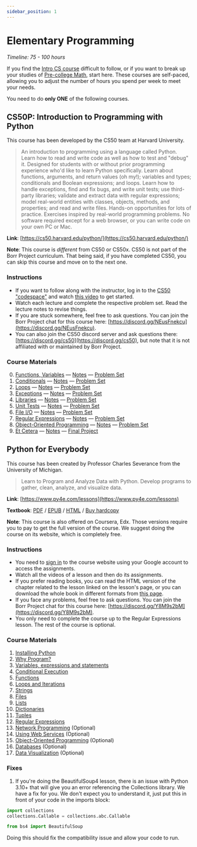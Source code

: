 ```yaml
---
sidebar_position: 1
---
```


# Elementary Programming
*Timeline: 75 - 100 hours*

If you find the [Intro CS course](../intro-cs) difficult to follow, or if you want to break up your studies of [Pre-college Math](/precollege-math/index.md), start here. These courses are self-paced, allowing you to adjust the number of hours you spend per week to meet your needs.

You need to do **only ONE** of the following courses.

## CS50P: Introduction to Programming with Python

This course has been developed by the CS50 team at Harvard University.
> An introduction to programming using a language called Python. Learn how to read and write code as well as how to test and "debug" it. Designed for students with or without prior programming experience who'd like to learn Python specifically. Learn about functions, arguments, and return values (oh my!); variables and types; conditionals and Boolean expressions; and loops. Learn how to handle exceptions, find and fix bugs, and write unit tests; use third-party libraries; validate and extract data with regular expressions; model real-world entities with classes, objects, methods, and properties; and read and write files. Hands-on opportunities for lots of practice. Exercises inspired by real-world programming problems. No software required except for a web browser, or you can write code on your own PC or Mac.

**Link**: [https://cs50.harvard.edu/python/](https://cs50.harvard.edu/python/)

**Note**: This course is *different* from CS50 or CS50x. CS50 is not part of the Borr Project curriculum. That being said, if you have completed CS50, you can skip this course and move on to the next one.

### Instructions

 - If you want to follow along with the instructor, log in to the [CS50 "codespace"](https://cs50.dev) and watch [this video](https://cs50.harvard.edu/python/2022/shorts/visual_studio_code_for_cs50/) to get started.
 - Watch each lecture and complete the respective problem set. Read the lecture notes to revise things.
 - If you are stuck somewhere, feel free to ask questions. You can join the Borr Project chat for this course here: [https://discord.gg/NEusFnekcu](https://discord.gg/NEusFnekcu).
 - You can also join the CS50 discord server and ask questions there: [https://discord.gg/cs50](https://discord.gg/cs50), but note that it is not affiliated with or maintained by Borr Project.

### Course Materials

0. [Functions, Variables](https://cs50.harvard.edu/python/2022/weeks/0/) — [Notes](https://cs50.harvard.edu/python/2022/notes/0/) — [Problem Set](https://cs50.harvard.edu/python/2022/psets/0/)
1. [Conditionals](https://cs50.harvard.edu/python/2022/weeks/1/) — [Notes](https://cs50.harvard.edu/python/2022/notes/1/) — [Problem Set](https://cs50.harvard.edu/python/2022/psets/1/)
2. [Loops](https://cs50.harvard.edu/python/2022/weeks/2/) — [Notes](https://cs50.harvard.edu/python/2022/notes/2/) — [Problem Set](https://cs50.harvard.edu/python/2022/psets/2/)
3. [Exceptions](https://cs50.harvard.edu/python/2022/weeks/3/) — [Notes](https://cs50.harvard.edu/python/2022/notes/3/) — [Problem Set](https://cs50.harvard.edu/python/2022/psets/3/)
4. [Libraries](https://cs50.harvard.edu/python/2022/weeks/4/) — [Notes](https://cs50.harvard.edu/python/2022/notes/4/) — [Problem Set](https://cs50.harvard.edu/python/2022/psets/4/)
5. [Unit Tests](https://cs50.harvard.edu/python/2022/weeks/5/) — [Notes](https://cs50.harvard.edu/python/2022/notes/5/) — [Problem Set](https://cs50.harvard.edu/python/2022/psets/5/)
6. [File I/O](https://cs50.harvard.edu/python/2022/weeks/6/) — [Notes](https://cs50.harvard.edu/python/2022/notes/6/) — [Problem Set](https://cs50.harvard.edu/python/2022/psets/6/)
7. [Regular Expressions](https://cs50.harvard.edu/python/2022/weeks/7/) — [Notes](https://cs50.harvard.edu/python/2022/notes/7/) — [Problem Set](https://cs50.harvard.edu/python/2022/psets/7/)
8. [Object-Oriented Programming](https://cs50.harvard.edu/python/2022/weeks/8/) — [Notes](https://cs50.harvard.edu/python/2022/notes/8/) — [Problem Set](https://cs50.harvard.edu/python/2022/psets/8/)
9. [Et Cetera](https://cs50.harvard.edu/python/2022/weeks/9/) — [Notes](https://cs50.harvard.edu/python/2022/notes/9/) — [Final Project](https://cs50.harvard.edu/python/2022/project/)

## Python for Everybody

This course has been created by Professor Charles Severance from the University of Michigan.
> Learn to Program and Analyze Data with Python. Develop programs to gather, clean, analyze, and visualize data.

**Link**: [https://www.py4e.com/lessons](https://www.py4e.com/lessons)

**Textbook**: [PDF](http://do1.dr-chuck.com/pythonlearn/EN_us/pythonlearn.pdf) / [EPUB](http://do1.dr-chuck.com/pythonlearn/EN_us/pythonlearn.epub) / [HTML](https://www.py4e.com/html3) / [Buy hardcopy](https://www.py4e.com/book)

**Note**: This course is also offered on Coursera, Edx. Those versions require you to pay to get the full version of the course. We suggest doing the course on its website, which is completely free.

### Instructions

- You need to [sign in](https://www.py4e.com/) to the course website using your Google account to access the assignments.
- Watch all the videos of a lesson and then do its assignments.
- If you prefer reading books, you can read the HTML version of the chapter related to the lesson linked on the lesson's page, or you can download the whole book in different formats from [this page](https://www.py4e.com/book).
- If you face any problems, feel free to ask questions. You can join the Borr Project chat for this course here: [https://discord.gg/Y8M9s2bM](https://discord.gg/Y8M9s2bM).
- You only need to complete the course up to the Regular Expressions lesson. The rest of the course is optional.

### Course Materials

1. [Installing Python](https://www.py4e.com/lessons/install)
2. [Why Program?](https://www.py4e.com/lessons/intro)
3. [Variables, expressions and statements](https://www.py4e.com/lessons/memory)
4. [Conditional Execution](https://www.py4e.com/lessons/logic)
5. [Functions](https://www.py4e.com/lessons/functions)
6. [Loops and Iterations](https://www.py4e.com/lessons/loops)
7. [Strings](https://www.py4e.com/lessons/strings)
8. [Files](https://www.py4e.com/lessons/files)
9. [Lists](https://www.py4e.com/lessons/lists)
10. [Dictionaries](https://www.py4e.com/lessons/dictionary)
11. [Tuples](https://www.py4e.com/lessons/tuples)
12. [Regular Expressions](https://www.py4e.com/lessons/regex)
13. [Network Programming](https://www.py4e.com/lessons/network) (Optional)
14. [Using Web Services](https://www.py4e.com/lessons/servces) (Optional)
15. [Object-Oriented Programming](https://www.py4e.com/lessons/Objects) (Optional)
16. [Databases](https://www.py4e.com/lessons/database) (Optional)
17. [Data Visualization](https://www.py4e.com/lessons/dataviz) (Optional)

### Fixes

1. If you're doing the BeautifulSoup4 lesson, there is an issue with Python 3.10+ that will give you an error referencing the Collections library. We have a fix for you. We don't expect you to understand it, just put this in front of your code in the imports block:

```python
import collections
collections.Callable = collections.abc.Callable

from bs4 import BeautifulSoup 
```

Doing this should fix the compatibility issue and allow your code to run.

